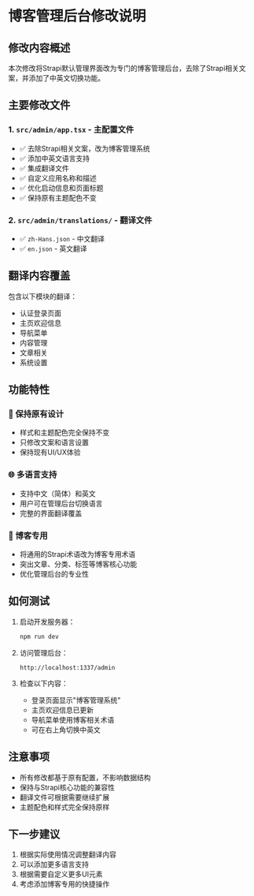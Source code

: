 # 博客管理后台修改说明

## 修改内容概述

本次修改将Strapi默认管理界面改为专门的博客管理后台，去除了Strapi相关文案，并添加了中英文切换功能。

## 主要修改文件

### 1. `src/admin/app.tsx` - 主配置文件
- ✅ 去除Strapi相关文案，改为博客管理系统
- ✅ 添加中英文语言支持
- ✅ 集成翻译文件
- ✅ 自定义应用名称和描述
- ✅ 优化启动信息和页面标题
- ✅ 保持原有主题配色不变

### 2. `src/admin/translations/` - 翻译文件
- ✅ `zh-Hans.json` - 中文翻译
- ✅ `en.json` - 英文翻译

## 翻译内容覆盖

包含以下模块的翻译：
- 认证登录页面
- 主页欢迎信息
- 导航菜单
- 内容管理
- 文章相关
- 系统设置

## 功能特性

### 🎨 保持原有设计
- 样式和主题配色完全保持不变
- 只修改文案和语言设置
- 保持现有UI/UX体验

### 🌐 多语言支持
- 支持中文（简体）和英文
- 用户可在管理后台切换语言
- 完整的界面翻译覆盖

### 📝 博客专用
- 将通用的Strapi术语改为博客专用术语
- 突出文章、分类、标签等博客核心功能
- 优化管理后台的专业性

## 如何测试

1. 启动开发服务器：
   ```bash
   npm run dev
   ```

2. 访问管理后台：
   ```
   http://localhost:1337/admin
   ```

3. 检查以下内容：
   - 登录页面显示"博客管理系统"
   - 主页欢迎信息已更新
   - 导航菜单使用博客相关术语
   - 可在右上角切换中英文

## 注意事项

- 所有修改都基于原有配置，不影响数据结构
- 保持与Strapi核心功能的兼容性
- 翻译文件可根据需要继续扩展
- 主题配色和样式完全保持原样

## 下一步建议

1. 根据实际使用情况调整翻译内容
2. 可以添加更多语言支持
3. 根据需要自定义更多UI元素
4. 考虑添加博客专用的快捷操作
